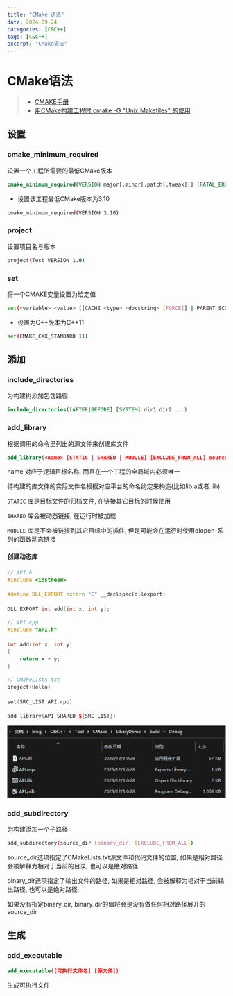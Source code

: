 ```yaml
---
title: "CMake-语法"
date: 2024-09-24
categories: [C&C++]
tags: [C&C++]
excerpt: "CMake语法"
---
```


# CMake语法

> - [CMAKE手册](https://www.zybuluo.com/khan-lau/note/254724)
> - [用CMake构建工程时 cmake -G "Unix Makefiles" 的使用](https://blog.csdn.net/yangjia_cheng/article/details/111408753)

## 设置

### cmake_minimum_required

设置一个工程所需要的最低CMake版本

```cmake
cmake_minimum_required(VERSION major[.minor[.patch[.tweak]]] [FATAL_ERROR])
```

- 设置该工程最低CMake版本为3.10

```sh
cmake_minimum_required(VERSION 3.10)
```

### project

设置项目名与版本

```sh
project(Test VERSION 1.0)
```

### set

将一个CMAKE变量设置为给定值

```sh
set(<variable> <value> [[CACHE <type> <docstring> [FORCE]] | PARENT_SCOPE])
```

- 设置为C++版本为C++11

```sh
set(CMAKE_CXX_STANDARD 11)
```

## 添加

### include_directories

为构建树添加包含路径

```cmake
include_directories([AFTER|BEFORE] [SYSTEM] dir1 dir2 ...)
```

### add_library

根据调用的命令里列出的源文件来创建库文件

```cmake
add_library(<name> [STATIC | SHARED | MODULE] [EXCLUDE_FROM_ALL] source1 source2 ... sourceN)
```

name 对应于逻辑目标名称, 而且在一个工程的全局域内必须唯一

待构建的库文件的实际文件名根据对应平台的命名约定来构造(比如lib<name>.a或者<name>.lib)

`STATIC` 库是目标文件的归档文件, 在链接其它目标的时候使用

`SHARED` 库会被动态链接, 在运行时被加载

`MODULE` 库是不会被链接到其它目标中的插件, 但是可能会在运行时使用dlopen-系列的函数动态链接

#### 创建动态库

```c++
// API.h
#include <iostream>

#define DLL_EXPORT extern "C" __declspec(dllexport)

DLL_EXPORT int add(int x, int y);
```

```c++
// API.cpp
#include "API.h"

int add(int x, int y)
{
    return x + y;
}
```

```c++
// CMakeLists.txt
project(Hello)

set(SRC_LIST API.cpp)

add_library(API SHARED ${SRC_LIST})
```

![](https://raw.githubusercontent.com/dmjcb/SelfImgur/main/20231203003301.png)


### add_subdirectory

为构建添加一个子路径

```sh
add_subdirectory(source_dir [binary_dir] [EXCLUDE_FROM_ALL])
```

source_dir选项指定了CMakeLists.txt源文件和代码文件的位置, 如果是相对路径会被解释为相对于当前的目录, 也可以是绝对路径

binary_dir选项指定了输出文件的路径, 如果是相对路径, 会被解释为相对于当前输出路径, 也可以是绝对路径. 

如果没有指定binary_dir, binary_dir的值将会是没有做任何相对路径展开的source_dir

## 生成

### add_executable

```cmake
add_executable([可执行文件名] [源文件])
```

生成可执行文件